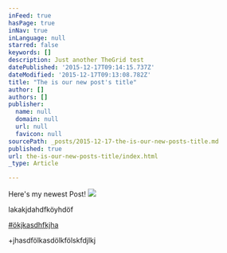 ```yaml
---
inFeed: true
hasPage: true
inNav: true
inLanguage: null
starred: false
keywords: []
description: Just another TheGrid test
datePublished: '2015-12-17T09:14:15.737Z'
dateModified: '2015-12-17T09:13:08.782Z'
title: "The is our new post's title"
author: []
authors: []
publisher:
  name: null
  domain: null
  url: null
  favicon: null
sourcePath: _posts/2015-12-17-the-is-our-new-posts-title.md
published: true
url: the-is-our-new-posts-title/index.html
_type: Article

---
```

Here's my newest Post!
![](https://the-grid-user-content.s3-us-west-2.amazonaws.com/19c99395-6291-47f8-ab10-b733700dbae2.jpg)

lakakjdahdfköyhdöf

[\#ökjkasdhfkjha][0]

+jhasdfölkasdölkfölskfdjlkj

[0]: http://www.spiegel.de/politik/ausland/vorschau-auf-eu-gipfel-streit-ueber-fluechtlinge-und-brexit-a-1068198.html